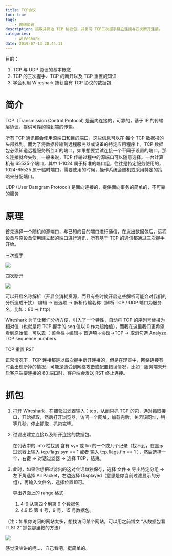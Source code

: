 ```yaml
---
title: TCP协议
toc: true
tags:
    - 网络协议
description: 抓取并筛选 TCP 协议包，并复习 TCP三次握手建立连接与四次断开连接。
categories:
    - wireshark
date: 2019-07-13 20:44:11
---
```


目的：

1. TCP 与 UDP 协议的基本概念
2. TCP 的三次握手、TCP 的断开以及 TCP 重置的知识
3. 学会利用 Wireshark 捕获含有 TCP 协议的数据包

# 简介

TCP（Transmission Control Protocol) 是面向连接的，可靠的，基于 IP 的传输层协议，提供可靠的端到端的传输。

所有 TCP 通讯都会使用源端口和目的端口，这些信息可以在 每个 TCP 数据报的头部找到。而为了将数据传输到远程服务器或设备的特定应用程序上，TCP 数据包必须知道远程服务所监听的端口，如果想要尝试连接一个不同于设置的端口，那么连接就会失败。一般来说，TCP 传输过程中的源端口可以随意选择。一台计算机有 65535 个端口，其中 1-1024 属于标准的端口组，往往是特定服务使用的，1024-65525 属于临时端口，需要使用的时候，操作系统会随机或采用特定的策略来分配端口。

UDP (User Datagram Protocol) 是面向连接的，提供面向事务的简单的，不可靠的服务

# 原理

首先选择一个随机的源端口，与已知的目的端口进行通信，在发出数据包后，远程设备与原设备使用建立起的端口进行通讯，所有基于 TCP 的通信都通过三次握手开始。

三次握手

![](https://blog-1259556217.cos.ap-chengdu.myqcloud.com/blog/BlogPic/wireshark/%E8%BF%9B%E9%98%B6/tcp_handshake.png)

四次断开

![](https://blog-1259556217.cos.ap-chengdu.myqcloud.com/blog/BlogPic/wireshark/%E8%BF%9B%E9%98%B6/tcp_close.png)

可以开启名称解析（开启会消耗资源，而且有些时候开启这些解析可能会对我们的分析造成干扰）
编辑 -> 首选项 -> 解析传输名称（解析 TCP / UDP 端口为服务名，比如：80 -> http）

Wireshark 为了让我们分析方便，引入了一个特性，自动将 TCP 的序列号替换为相对值（也就是将 TCP 握手的 seq 值以 0 作为起始值），而我在这里我们更希望看到原始值，可以去 ：菜单栏->编辑-> 首选项->协议->TCP -> 取消勾选 Analyze TCP sequence numbers

TCP 重置 RST

正常情况下，TCP 连接都是以四次握手断开连接的，但是在现实中，网络连接有时会出现断掉的情况，可能是遭受到网络攻击或配置错误情况，比如：服务端未开启客户端要连接的 80 端口时，客户端会发送 RST 终止连接。

# 抓包

1. 打开 Wireshark，在捕获过滤器输入：tcp，从而只抓 TCP 的包，选对抓取接口，开始抓取，然后打开浏览器，访问一个网址，加载完后，关闭该网址，稍等几秒，停止抓取，抓包完毕。

2. 过滤出建立连接以及断开连接的数据包。

    在列表中的 info 栏找到 含有 syn 或 fin 的一个或几个记录（找不到，在显示过滤器上输入 tcp.flags.syn == 1 或者 输入 tcp.flags.fin == 1 ），然后选择一个，右键 -> 对话过滤器 -> 选择 TCP，结束。

3. 此时，如果你想把过滤出的这对会话单独保存，选择 文件-> 导出特定分组 -> 左下角选择 All Packet，右边选择 Displayed（意思是你当前过滤显示的分组），再输入文件名，选择位置即可。

    导出界面上的 range 格式

    1. 4-9 从第四个到第 9 个数据包
    2. 4.9.15 第 4 号，9 号，15 号数据包。

（注：如果你访问的网站太多，想找访问某个网站，可以用之前博文 “从数据包看 TLS1.2” 抓包那里教的方法）

![](https://blog-1259556217.cos.ap-chengdu.myqcloud.com/blog/BlogPic/wireshark/%E8%BF%9B%E9%98%B6/tcp_packets.png)

感觉没啥讲的呢...，自己看吧，挺简单的。
